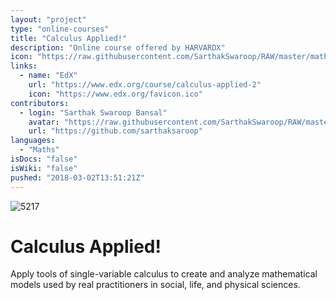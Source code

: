 ```yaml
---
layout: "project"
type: "online-courses"
title: "Calculus Applied!"
description: "Online course offered by HARVARDX"
icon: "https://raw.githubusercontent.com/SarthakSwaroop/RAW/master/math.png"
links: 
  - name: "EdX"
    url: "https://www.edx.org/course/calculus-applied-2"
    icon: "https://www.edx.org/favicon.ico"
contributors: 
  - login: "Sarthak Swaroop Bansal"
    avatar: "https://raw.githubusercontent.com/SarthakSwaroop/RAW/master/mee.jpg"
    url: "https://github.com/sarthaksaroop"
languages: 
  - "Maths"
isDocs: "false"
isWiki: "false"
pushed: "2018-03-02T13:51:21Z"
---
```


![5217](https://raw.githubusercontent.com/SarthakSwaroop/RAW/master/Screen%20Shot%202019-10-26%20at%2011.37.07%20PM.png)

# Calculus Applied!
Apply tools of single-variable calculus to create and analyze mathematical models used by real practitioners in social, life, and physical sciences.
